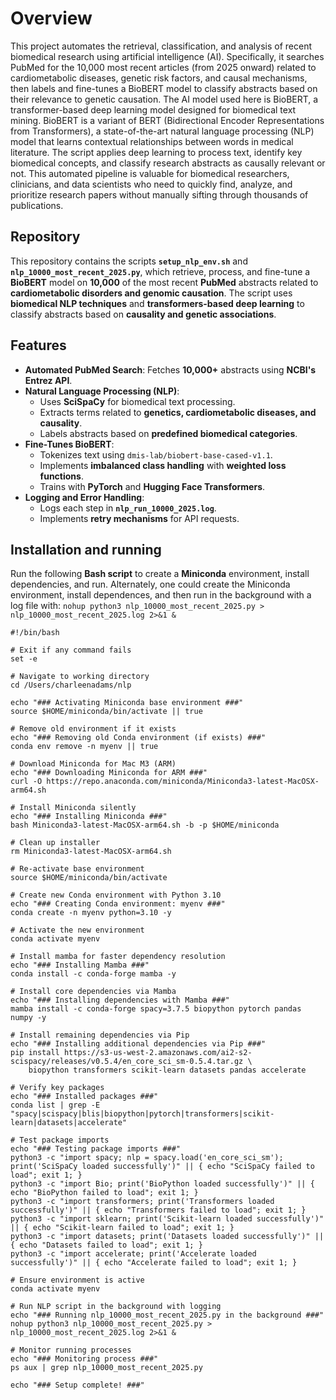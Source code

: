 # Overview

This project automates the retrieval, classification, and analysis of recent biomedical research using artificial intelligence (AI). Specifically, it searches PubMed for the 10,000 most recent articles (from 2025 onward) related to cardiometabolic diseases, genetic risk factors, and causal mechanisms, then labels and fine-tunes a BioBERT model to classify abstracts based on their relevance to genetic causation. The AI model used here is BioBERT, a transformer-based deep learning model designed for biomedical text mining. BioBERT is a variant of BERT (Bidirectional Encoder Representations from Transformers), a state-of-the-art natural language processing (NLP) model that learns contextual relationships between words in medical literature. The script applies deep learning to process text, identify key biomedical concepts, and classify research abstracts as causally relevant or not. This automated pipeline is valuable for biomedical researchers, clinicians, and data scientists who need to quickly find, analyze, and prioritize research papers without manually sifting through thousands of publications.

## Repository

This repository contains the scripts **`setup_nlp_env.sh`** and **`nlp_10000_most_recent_2025.py`**, which retrieve, process, and fine-tune a **BioBERT** model on **10,000** of the most recent **PubMed** abstracts related to **cardiometabolic disorders and genomic causation**. The script uses **biomedical NLP techniques** and **transformers-based deep learning** to classify abstracts based on **causality and genetic associations**.

## Features

- **Automated PubMed Search**: Fetches **10,000+** abstracts using **NCBI's Entrez API**.
- **Natural Language Processing (NLP)**:
  - Uses **SciSpaCy** for biomedical text processing.
  - Extracts terms related to **genetics, cardiometabolic diseases, and causality**.
  - Labels abstracts based on **predefined biomedical categories**.
- **Fine-Tunes BioBERT**:
  - Tokenizes text using `dmis-lab/biobert-base-cased-v1.1`.
  - Implements **imbalanced class handling** with **weighted loss functions**.
  - Trains with **PyTorch** and **Hugging Face Transformers**.
- **Logging and Error Handling**:
  - Logs each step in **`nlp_run_10000_2025.log`**.
  - Implements **retry mechanisms** for API requests.

## Installation and running

Run the following **Bash script** to create a **Miniconda** environment, install dependencies, and run.
Alternately, one could create the Miniconda environment, install dependences, and then run in the background with a log file with: 
`nohup python3 nlp_10000_most_recent_2025.py > nlp_10000_most_recent_2025.log 2>&1 &`

```{bash setup, eval=FALSE, include=TRUE}
#!/bin/bash

# Exit if any command fails
set -e

# Navigate to working directory
cd /Users/charleenadams/nlp

echo "### Activating Miniconda base environment ###"
source $HOME/miniconda/bin/activate || true

# Remove old environment if it exists
echo "### Removing old Conda environment (if exists) ###"
conda env remove -n myenv || true

# Download Miniconda for Mac M3 (ARM)
echo "### Downloading Miniconda for ARM ###"
curl -O https://repo.anaconda.com/miniconda/Miniconda3-latest-MacOSX-arm64.sh

# Install Miniconda silently
echo "### Installing Miniconda ###"
bash Miniconda3-latest-MacOSX-arm64.sh -b -p $HOME/miniconda

# Clean up installer
rm Miniconda3-latest-MacOSX-arm64.sh

# Re-activate base environment
source $HOME/miniconda/bin/activate

# Create new Conda environment with Python 3.10
echo "### Creating Conda environment: myenv ###"
conda create -n myenv python=3.10 -y

# Activate the new environment
conda activate myenv

# Install mamba for faster dependency resolution
echo "### Installing Mamba ###"
conda install -c conda-forge mamba -y

# Install core dependencies via Mamba
echo "### Installing dependencies with Mamba ###"
mamba install -c conda-forge spacy=3.7.5 biopython pytorch pandas numpy -y

# Install remaining dependencies via Pip
echo "### Installing additional dependencies via Pip ###"
pip install https://s3-us-west-2.amazonaws.com/ai2-s2-scispacy/releases/v0.5.4/en_core_sci_sm-0.5.4.tar.gz \
    biopython transformers scikit-learn datasets pandas accelerate

# Verify key packages
echo "### Installed packages ###"
conda list | grep -E "spacy|scispacy|blis|biopython|pytorch|transformers|scikit-learn|datasets|accelerate"

# Test package imports
echo "### Testing package imports ###"
python3 -c "import spacy; nlp = spacy.load('en_core_sci_sm'); print('SciSpaCy loaded successfully')" || { echo "SciSpaCy failed to load"; exit 1; }
python3 -c "import Bio; print('BioPython loaded successfully')" || { echo "BioPython failed to load"; exit 1; }
python3 -c "import transformers; print('Transformers loaded successfully')" || { echo "Transformers failed to load"; exit 1; }
python3 -c "import sklearn; print('Scikit-learn loaded successfully')" || { echo "Scikit-learn failed to load"; exit 1; }
python3 -c "import datasets; print('Datasets loaded successfully')" || { echo "Datasets failed to load"; exit 1; }
python3 -c "import accelerate; print('Accelerate loaded successfully')" || { echo "Accelerate failed to load"; exit 1; }

# Ensure environment is active
conda activate myenv

# Run NLP script in the background with logging
echo "### Running nlp_10000_most_recent_2025.py in the background ###"
nohup python3 nlp_10000_most_recent_2025.py > nlp_10000_most_recent_2025.log 2>&1 &

# Monitor running processes
echo "### Monitoring process ###"
ps aux | grep nlp_10000_most_recent_2025.py

echo "### Setup complete! ###"
```
